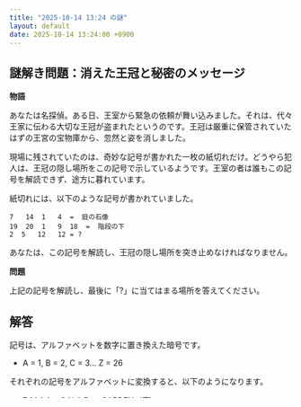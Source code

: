 ```yaml
---
title: "2025-10-14 13:24 の謎"
layout: default
date: 2025-10-14 13:24:00 +0900
---
```

## 謎解き問題：消えた王冠と秘密のメッセージ

**物語**

あなたは名探偵。ある日、王室から緊急の依頼が舞い込みました。それは、代々王家に伝わる大切な王冠が盗まれたというのです。王冠は厳重に保管されていたはずの王宮の宝物庫から、忽然と姿を消しました。

現場に残されていたのは、奇妙な記号が書かれた一枚の紙切れだけ。どうやら犯人は、王冠の隠し場所をこの記号で示しているようです。王室の者は誰もこの記号を解読できず、途方に暮れています。

紙切れには、以下のような記号が書かれていました。

```
7   14  1   4  =  庭の石像
19  20  1   9  18  =  階段の下
2  5   12   12 = ?
```

あなたは、この記号を解読し、王冠の隠し場所を突き止めなければなりません。

**問題**

上記の記号を解読し、最後に「?」に当てはまる場所を答えてください。

## 解答

記号は、アルファベットを数字に置き換えた暗号です。

*   A = 1, B = 2, C = 3... Z = 26

それぞれの記号をアルファベットに変換すると、以下のようになります。

*   7 14 1 4 = G N A D → GARDEN（庭）
*   19 20 1 9 18 = S T A I R → STAIR（階段）
*   2 5 12 12 = B E L L → BELL（鐘）

したがって、「?」に当てはまる場所は「鐘」がある場所、つまり「鐘楼」です。

**王冠の隠し場所：鐘楼**
